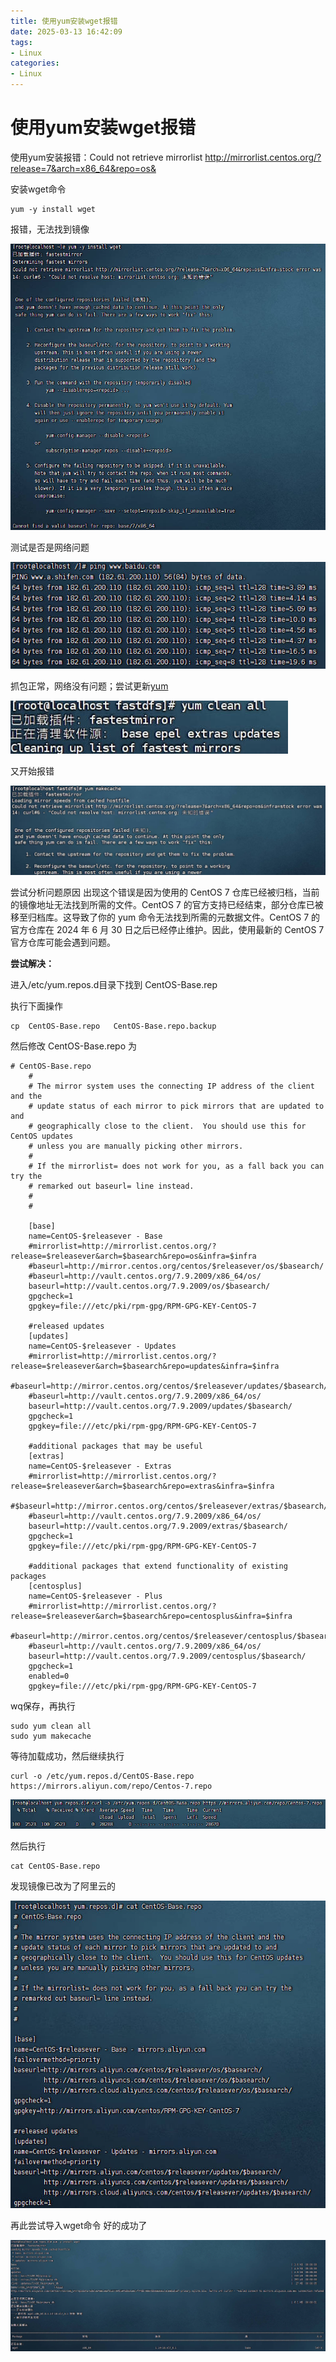 ```yaml
---
title: 使用yum安装wget报错
date: 2025-03-13 16:42:09
tags:
- Linux
categories:
- Linux
---
```


# 使用yum安装wget报错

使用yum安装报错：Could not retrieve mirrorlist http://mirrorlist.centos.org/?release=7&arch=x86_64&repo=os&

安装wget命令

```
yum -y install wget
```

报错，无法找到镜像

![](https://raw.githubusercontent.com/zhangzc-hub/img/main/img/Snipaste_2025-03-18_17-58-42.jpg)

测试是否是网络问题

![](https://raw.githubusercontent.com/zhangzc-hub/img/main/img/Snipaste_2025-03-18_17-59-35.jpg)

抓包正常，网络没有问题；尝试更新[yum](https://so.csdn.net/so/search?q=yum&spm=1001.2101.3001.7020)

![](https://raw.githubusercontent.com/zhangzc-hub/img/main/img/Snipaste_2025-03-18_18-00-21.jpg)

又开始报错

![](https://raw.githubusercontent.com/zhangzc-hub/img/main/img/Snipaste_2025-03-18_18-01-19.jpg)

尝试分析问题原因
出现这个错误是因为使用的 CentOS 7 仓库已经被归档，当前的镜像地址无法找到所需的文件。CentOS 7 的官方支持已经结束，部分仓库已被移至归档库。这导致了你的 yum 命令无法找到所需的元数据文件。CentOS 7 的官方仓库在 2024 年 6 月 30 日之后已经停止维护。因此，使用最新的 CentOS 7 官方仓库可能会遇到问题。


**尝试解决：**

进入/etc/yum.repos.d目录下找到 CentOS-Base.rep

执行下面操作

```
cp  CentOS-Base.repo   CentOS-Base.repo.backup
```

然后修改 CentOS-Base.repo 为

    # CentOS-Base.repo
        #
        # The mirror system uses the connecting IP address of the client and the
        # update status of each mirror to pick mirrors that are updated to and
        # geographically close to the client.  You should use this for CentOS updates
        # unless you are manually picking other mirrors.
        #
        # If the mirrorlist= does not work for you, as a fall back you can try the 
        # remarked out baseurl= line instead.
        #
        #
         
        [base]
        name=CentOS-$releasever - Base
        #mirrorlist=http://mirrorlist.centos.org/?release=$releasever&arch=$basearch&repo=os&infra=$infra
        #baseurl=http://mirror.centos.org/centos/$releasever/os/$basearch/
        #baseurl=http://vault.centos.org/7.9.2009/x86_64/os/
        baseurl=http://vault.centos.org/7.9.2009/os/$basearch/
        gpgcheck=1
        gpgkey=file:///etc/pki/rpm-gpg/RPM-GPG-KEY-CentOS-7
         
        #released updates 
        [updates]
        name=CentOS-$releasever - Updates
        #mirrorlist=http://mirrorlist.centos.org/?release=$releasever&arch=$basearch&repo=updates&infra=$infra
        #baseurl=http://mirror.centos.org/centos/$releasever/updates/$basearch/
        #baseurl=http://vault.centos.org/7.9.2009/x86_64/os/
        baseurl=http://vault.centos.org/7.9.2009/updates/$basearch/
        gpgcheck=1
        gpgkey=file:///etc/pki/rpm-gpg/RPM-GPG-KEY-CentOS-7
         
        #additional packages that may be useful
        [extras]
        name=CentOS-$releasever - Extras
        #mirrorlist=http://mirrorlist.centos.org/?release=$releasever&arch=$basearch&repo=extras&infra=$infra
        #$baseurl=http://mirror.centos.org/centos/$releasever/extras/$basearch/
        #baseurl=http://vault.centos.org/7.9.2009/x86_64/os/
        baseurl=http://vault.centos.org/7.9.2009/extras/$basearch/
        gpgcheck=1
        gpgkey=file:///etc/pki/rpm-gpg/RPM-GPG-KEY-CentOS-7
         
        #additional packages that extend functionality of existing packages
        [centosplus]
        name=CentOS-$releasever - Plus
        #mirrorlist=http://mirrorlist.centos.org/?release=$releasever&arch=$basearch&repo=centosplus&infra=$infra
        #baseurl=http://mirror.centos.org/centos/$releasever/centosplus/$basearch/
        #baseurl=http://vault.centos.org/7.9.2009/x86_64/os/
        baseurl=http://vault.centos.org/7.9.2009/centosplus/$basearch/
        gpgcheck=1
        enabled=0
        gpgkey=file:///etc/pki/rpm-gpg/RPM-GPG-KEY-CentOS-7
wq保存，再执行

```
sudo yum clean all
sudo yum makecache
```

等待加载成功，然后继续执行

```
curl -o /etc/yum.repos.d/CentOS-Base.repo https://mirrors.aliyun.com/repo/Centos-7.repo
```

![](https://raw.githubusercontent.com/zhangzc-hub/img/main/img/Snipaste_2025-03-18_18-28-41.jpg)

然后执行

```
cat CentOS-Base.repo
```

发现镜像已改为了阿里云的

![](https://raw.githubusercontent.com/zhangzc-hub/img/main/img/Snipaste_2025-03-18_18-29-10.jpg)

再此尝试导入wget命令 好的成功了

![](https://raw.githubusercontent.com/zhangzc-hub/img/main/img/Snipaste_2025-03-18_18-29-36.jpg)